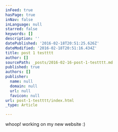 ```yaml
---
inFeed: true
hasPage: true
inNav: false
inLanguage: null
starred: false
keywords: []
description: ''
datePublished: '2016-02-18T20:51:25.626Z'
dateModified: '2016-02-18T20:51:16.434Z'
title: post 1 testttt
author: []
sourcePath: _posts/2016-02-16-post-1-testttt.md
published: true
authors: []
publisher:
  name: null
  domain: null
  url: null
  favicon: null
url: post-1-testttt/index.html
_type: Article

---
```

whoop! working on my new website :)